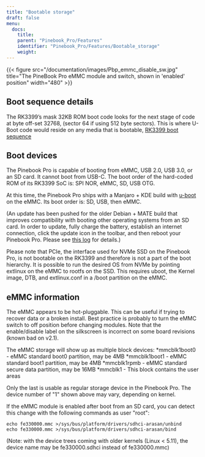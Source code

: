 ```yaml
---
title: "Bootable storage"
draft: false
menu:
  docs:
    title:
    parent: "Pinebook_Pro/Features"
    identifier: "Pinebook_Pro/Features/Bootable_storage"
    weight: 
---
```


{{< figure src="/documentation/images/Pbp_emmc_disable_sw.jpg" title="The PineBook Pro eMMC module and switch, shown in 'enabled' position" width="480" >}}

## Boot sequence details

The RK3399’s mask 32KB ROM boot code looks for the next stage of code at byte off-set 32768, (sector 64 if using 512 byte sectors). This is where U-Boot code would reside on any media that is bootable, [RK3399 boot sequence](/documentation/General/RK3399_boot_sequence)

## Boot devices

The Pinebook Pro is capable of booting from eMMC, USB 2.0, USB 3.0, or an SD card. It cannot boot from USB-C. The boot order of the hard-coded ROM of its RK3399 SoC is: SPI NOR, eMMC, SD, USB OTG.

At this time, the Pinebook Pro ships with a Manjaro + KDE build with [u-boot](https://www.denx.de/wiki/U-Boot/) on the eMMC. Its boot order is: SD, USB, then eMMC.

(An update has been pushed for the older Debian + MATE build that improves compatibility with booting other operating systems from an SD card. In order to update, fully charge the battery, establish an internet connection, click the update icon in the toolbar, and then reboot your Pinebook Pro. Please see [this log](https://forum.pine64.org/showthread.php?tid=7830) for details.)

Please note that PCIe, the interface used for NVMe SSD on the Pinebook Pro, is not bootable on the RK3399 and therefore is not a part of the boot hierarchy. It is possible to run the desired OS from NVMe by pointing extlinux on the eMMC to rootfs on the SSD. This requires uboot, the Kernel image, DTB, and extlinux.conf
in a /boot partition on the eMMC.

## eMMC information

The eMMC appears to be hot-pluggable. This can be useful if trying to recover data or a broken install. Best practice is probably to turn the eMMC switch to off position before changing modules. Note that the enable/disable label on the silkscreen is incorrect on some board revisions (known bad on v2.1).

The eMMC storage will show up as multiple block devices:
*mmcblk1boot0 - eMMC standard boot0 partition, may be 4MB
*mmcblk1boot1 - eMMC standard boot1 partition, may be 4MB
*mmcblk1rpmb - eMMC standard secure data partition, may be 16MB
*mmcblk1 - This block contains the user areas

Only the last is usable as regular storage device in the Pinebook Pro.
The device number of "1" shown above may vary, depending on kernel.

If the eMMC module is enabled after boot from an SD card, you can detect this change with the following commands as user "root":

    echo fe330000.mmc >/sys/bus/platform/drivers/sdhci-arasan/unbind
    echo fe330000.mmc >/sys/bus/platform/drivers/sdhci-arasan/bind

(Note: with the device trees coming with older kernels (Linux < 5.11), the device name may be fe330000.sdhci instead of fe330000.mmc)

